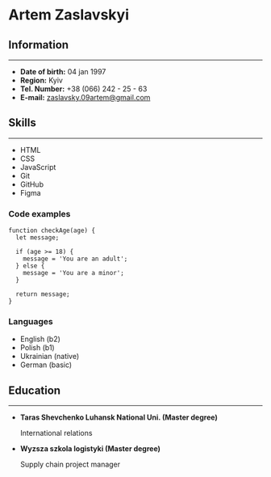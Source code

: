 # **Artem Zaslavskyi**

## **Information**
---
* **Date of birth:** 04 jan 1997
* **Region:** Kyiv
* **Tel. Number:** +38 (066) 242 - 25 - 63
* **E-mail:** zaslavsky.09artem@gmail.com

## **Skills**
---
* HTML
* CSS
* JavaScript
* Git
* GitHub
* Figma

### **Code examples**

```
function checkAge(age) {
  let message;

  if (age >= 18) { 
    message = 'You are an adult';
  } else {
    message = 'You are a minor';
  }

  return message;
}
```

### **Languages**

* English (b2)
* Polish (b1)
* Ukrainian (native)
* German (basic)

## **Education**
---
* __Taras Shevchenko Luhansk National Uni. (Master degree)__ 
   
   International relations

* __Wyzsza szkola logistyki (Master degree)__

   Supply chain project manager